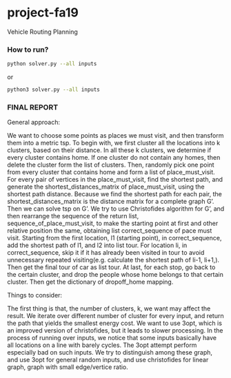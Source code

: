 # project-fa19
Vehicle Routing Planning

### How to run?
```bash
python solver.py --all inputs
```
or
```bash
python3 solver.py --all inputs
```

### FINAL REPORT

General approach:

We want to choose some points as places we must visit, and then transform them into a metric tsp. 
To begin with, we first cluster all the locations into k clusters, based on their distance. In all these k clusters, we determine if every cluster contains home. If one cluster do not contain any homes, then delete the cluster form the list of clusters. Then, randomly pick one point from every cluster that contains home and form a list of place_must_visit. For every pair of vertices in the place_must_visit, find the shortest path, and generate the shortest_distances_matrix of place_must_visit, using the shortest path distance. Because we find the shortest path for each pair, the shortest_distances_matrix is the distance matrix for a complete graph G’.
Then we can solve tsp on G’. We try to use Christofides algorithm for G’, and then rearrange the sequence of the return list, sequence_of_place_must_visit, to make the starting point at first and other relative position the same, obtaining list correct_sequence of pace must visit. Starting from the first location, l1 (starting point), in correct_sequence, add the shortest path of l1, and l2 into list tour. For location li, in correct_sequence, skip it if it has already been visited in tour to avoid unnecessary repeated visiting(e.g. calculate the shortest path of li-1, li+1,). Then get the final tour of car as list tour. At last, for each stop, go back to the certain cluster, and drop the people whose home belongs to that certain cluster. Then get the dictionary of dropoff_home mapping.

Things to consider:

The first thing is that, the number of clusters, k, we want may affect the result. We iterate over different number of cluster for every input, and return the path that yields the smallest energy cost.
We want to use 3opt, which is an improved version of christofides, but it leads to slower processing.
In the process of running over inputs, we notice that some inputs basically have all locations on a line with barely cycles. The 3opt attempt perform especially bad on such inputs. We try to distinguish among these graph, and use 3opt for general random inputs, and use christofides for linear graph, graph with small edge/vertice ratio.

